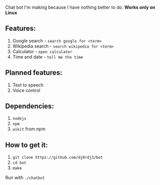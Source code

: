 Chat bot I'm making because I have nothing better to do.
**Works only on Linux**

## Features:
1. Google search - ```search google for <term>```
2. Wikipedia search - ```search wikipedia for <term>```
3. Calculator - ```open calculator```
4. Time and date - ```tell me the time```

## Planned features:
1. Text to speech
2. Voice control

## Dependencies:
1. ```nodejs```
2. ```npm```
3. ```wikit``` from npm

## How to get it:
1. ```git clone https://github.com/dj0rdj3/bot```
2. ```cd bot```
3. ```make```

Run with ```./chatbot```
